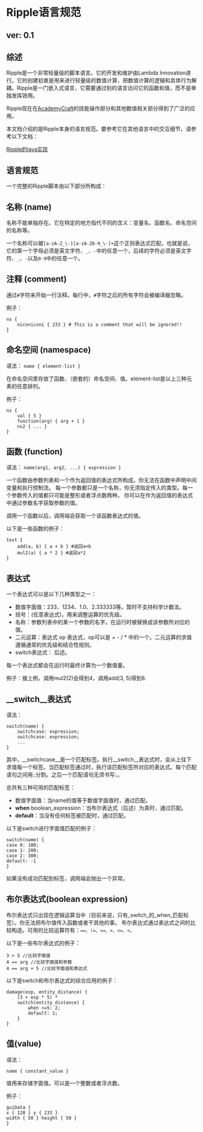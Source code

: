 # Ripple语言规范
## ver: 0.1

综述
---

Ripple是一个非常轻量级的脚本语言。它的开发和维护由Lambda Innovation进行。它的创建初衷是用来进行轻量级的数值计算，把数值计算的逻辑和具体行为解耦。Ripple是一门嵌入式语言，它需要通过别的语言访问它的函数和值，而不是单独发挥效用。

Ripple现在在[AcademyCraft](https://github.com/LambdaInnovation/AcademyCraft)的技能操作部分和其他数值相关部分得到了广泛的应用。

本文档介绍的是Ripple本身的语言规范。要参考它在其他语言中的交互细节，请参考以下文档：

[Ripple的java实现](ripple_javaimpl.md)


语言规范
---

一个完整的Ripple脚本由以下部分所构成：

## 名称 (name)
名称不能单独存在。它在特定的地方指代不同的含义：变量名、函数名、命名空间的名称等。

一个名称可以被```[a-zA-Z_\-][a-zA-Z0-9_\-]+```这个正则表达式匹配。也就是说，它的第一个字母必须是英文字符、`_`、`-`中的任意一个，后续的字符必须是英文字符、`_`、`-`以及`0-9`中的任意一个。

## 注释 (comment)
通过`#`字符来开始一行注释。每行中，`#`字符之后的所有字符会被编译器忽略。

例子：
```
ns {
	niconiconi { 233 } # This is a comment that will be ignored!!
}
```

## 命名空间 (namespace)
语法：
``` name { element-list } ```

在命名空间里存放了函数、（嵌套的）命名空间、值。element-list是以上三种元素的任意排列。

例子：
```
ns {
	val { 5 }
	function(arg) { arg + 1 }
	ns2 { ... }
}
```

## 函数 (function)
语法：
``` name(arg1, arg2, ...) { expression } ```

一个函数由参数列表和一个作为返回值的表达式所构成。你无法在函数中声明中间变量和执行控制流。
每一个参数都只是一个名称，你无须指定传入的类型。每一个参数传入的值都只可能是整形或者浮点数两种。
你可以在作为返回值的表达式中通过参数名字获取参数的值。

调用一个函数以后，调用端会获取一个该函数表达式的值。

以下是一些函数的例子：
```
test {
	add(a, b) { a + b } #返回a+b
	mul2(a) { a * 2 } #返回a*2
}

```

## 表达式

一个表达式可以是以下几种类型之一：

* 数值字面值：233、1234、1.0、2.333333等。暂时不支持科学计数法。
* 括号：(任意表达式)，用来调整运算的优先级。
* 名称：参数列表中的某一个参数的名字。在运行时被替换成该参数所对应的值。
* 二元运算：表达式 op 表达式，op可以是 + - / * 中的一个。二元运算的求值遵循通常的优先级和结合性规则。
* switch表达式： 后述。

每一个表达式都会在运行时最终计算为一个数值量。

例子：接上例，调用mul2(2)会得到4，调用add(3, 5)得到8.

## __switch__表达式
语法：
```
switch(name) {
	switchcase: expression;
	switchcase: expression;
	...
}
```
其中，__switchcase__是一个匹配标签。执行__switch__表达式时，会从上往下求值每一个标签。当匹配标签通过时，执行该匹配标签所对应的表达式。每个匹配语句之间用`;`分割。之后一个匹配语句无须书写`;`。

总共有三种可用的匹配标签：

* 数值字面值：当name的值等于数值字面值时，通过匹配。
* __when__ boolean_expression：当布尔表达式（后述）为真时，通过匹配。
* __default__：当没有任何标签被匹配时，通过匹配。

以下是switch进行字面值匹配的例子：
```
switch(name) {
case 0: 100;
case 1: 200;
case 2: 300;
default: -1
}
```

如果没有成功匹配到标签，调用端会抛出一个异常。

## 布尔表达式(boolean expression)
布尔表达式只出现在逻辑运算当中（目前来说，只有_switch_的_when_匹配标签）。你无法把布尔值传入函数或者干其他的事。
布尔表达式通过表达式之间的比较构造。可用的比较运算符有：``==、!=、>=、>、<=、<。``

以下是一些布尔表达式的例子：
```
3 > 5 //比较字面值
4 == arg //比较字面值和参数
4 == arg + 5 //比较字面值和表达式
```

以下是switch和布尔表达式的综合应用的例子：
```
damage(exp, entity_distance) {
	(3 + exp * 5) *
	switch(entity_distance) {
		when <=5: 2;
		default: 1;
	}
}
```

## 值(value)
语法：
```
name { constant_value }
```

值用来存储字面值。可以是一个整数或者浮点数。

例子：
```
guiData {
x { 128 } y { 233 }
width { 50 } height { 50 }
}
```
